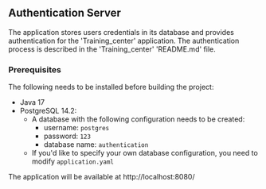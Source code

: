 ## Authentication Server
The application stores users credentials in its database and provides authentication for the 'Training_center' application. The authentication process is described in the 'Training_center' 'README.md' file.

### Prerequisites
The following needs to be installed before building the project:
* Java 17
* PostgreSQL 14.2:
  * A database with the following configuration needs to be created:
    * username: `postgres`
    * password: `123`
    * database name: `authentication`
  * If you'd like to specify your own database configuration, you need to modify `application.yaml`

The application will be available at http://localhost:8080/
